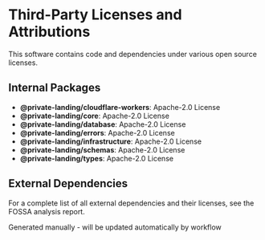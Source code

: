 # Third-Party Licenses and Attributions

This software contains code and dependencies under various open source licenses.

## Internal Packages

- **@private-landing/cloudflare-workers**: Apache-2.0 License
- **@private-landing/core**: Apache-2.0 License  
- **@private-landing/database**: Apache-2.0 License
- **@private-landing/errors**: Apache-2.0 License
- **@private-landing/infrastructure**: Apache-2.0 License
- **@private-landing/schemas**: Apache-2.0 License
- **@private-landing/types**: Apache-2.0 License

## External Dependencies

For a complete list of all external dependencies and their licenses, see the FOSSA analysis report.

Generated manually - will be updated automatically by workflow
